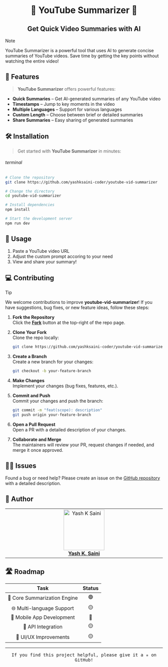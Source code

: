 <h1 align="center">📝 YouTube Summarizer 📝</h1>
<h2 align="center">Get Quick Video Summaries with AI</h2>

> [!NOTE]
> 
> YouTube Summarizer is a powerful tool that uses AI to generate concise summaries of YouTube videos. Save time by getting the key points without watching the entire video!

## 🌟 Features

> **YouTube Summarizer** offers powerful features:

- **Quick Summaries** – Get AI-generated summaries of any YouTube video
- **Timestamps** – Jump to key moments in the video
- **Multiple Languages** – Support for various languages
- **Custom Length** – Choose between brief or detailed summaries
- **Share Summaries** – Easy sharing of generated summaries

## 🛠 Installation

> Get started with **YouTube Summarizer** in minutes:

###### terminal

```bash
# Clone the repository
git clone https://github.com/yashksaini-coder/youtube-vid-summarizer

# Change the directory
cd youtube-vid-summarizer

# Install dependencies
npm install

# Start the development server
npm run dev
```

## 🚀 Usage

1. Paste a YouTube video URL
2. Adjust the custom prompt accoring to your need
3. View and share your summary!

## 💻 Contributing

> [!TIP]  
> We welcome contributions to improve **youtube-vid-summarizer**! If you have suggestions, bug fixes, or new feature ideas, follow these steps:

1. **Fork the Repository**  
   Click the **[Fork](https://github.com/yashksaini-coder/youtube-vid-summarizer/fork)** button at the top-right of the repo page.

2. **Clone Your Fork**  
   Clone the repo locally:

   ```bash
   git clone https://github.com/yashksaini-coder/youtube-vid-summarizer
   ```

3. **Create a Branch**  
   Create a new branch for your changes:

   ```bash
   git checkout -b your-feature-branch
   ```

4. **Make Changes**  
   Implement your changes (bug fixes, features, etc.).

5. **Commit and Push**  
   Commit your changes and push the branch:

   ```bash
   git commit -m "feat(scope): description"
   git push origin your-feature-branch
   ```

6. **Open a Pull Request**  
   Open a PR with a detailed description of your changes.

7. **Collaborate and Merge**  
   The maintainers will review your PR, request changes if needed, and merge it once approved.

## 🙋‍♂️ Issues

Found a bug or need help? Please create an issue on the [GitHub repository](https://github.com/yashksaini-coder/youtube-vid-summarizer/issues) with a detailed description.

## 👤 Author

<table>
  <tbody>
    <tr>
        <td align="center" valign="top" width="14.28%"><a href="yashksaini-coder"><img src="https://github.com/yashksaini-coder.png?s=100" width="130px;" alt="Yash K Saini"/></a><br /><a href="yashksaini-coder"<h4><b>Yash K. Saini</b></h3></a></td>
    </tr>
  </tbody>
</table>

## 🛣️ Roadmap

| Task | Status |
| :---: | :---: |
| 🎯 Core Summarization Engine | 🟢 |
| 🌐 Multi-language Support | 🟡 |
| 📱 Mobile App Development | 🔴 |
| 🔄 API Integration | 🟡 |
| 🎨 UI/UX Improvements | 🟡 |

---

<p align="center">
    <kbd>If you find this project helpful, please give it a ✯ on GitHub!</kbd>
</p>

